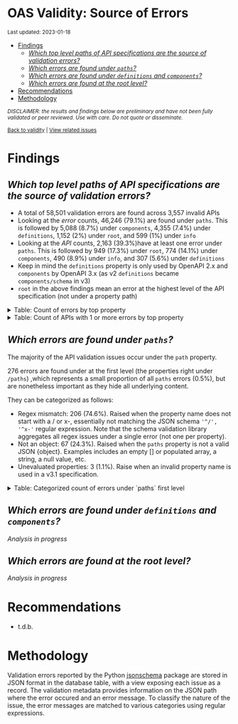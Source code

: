 OAS Validity: Source of Errors
================
<sup>Last updated: 2023-01-18</sup>

- <a href="#findings" id="toc-findings">Findings</a>
  - <a
    href="#which-top-level-paths-of-api-specifications-are-the-source-of-validation-errors"
    id="toc-which-top-level-paths-of-api-specifications-are-the-source-of-validation-errors"><em>Which
    top level paths of API specifications are the source of validation
    errors?</em></a>
  - <a href="#which-errors-are-found-under-paths"
    id="toc-which-errors-are-found-under-paths"><em>Which errors are found
    under <code>paths</code>?</em></a>
  - <a href="#which-errors-are-found-under-definitions-and-components"
    id="toc-which-errors-are-found-under-definitions-and-components"><em>Which
    errors are found under <code>definitions</code> and
    <code>components</code>?</em></a>
  - <a href="#which-errors-are-found-at-the-root-level"
    id="toc-which-errors-are-found-at-the-root-level"><em>Which errors are
    found at the root level?</em></a>
- <a href="#recommendations" id="toc-recommendations">Recommendations</a>
- <a href="#methodology" id="toc-methodology">Methodology</a>

<sup>*DISCLAIMER: the results and findings below are preliminary and
have not been fully validated or peer reviewed. Use with care. Do not
quote or disseminate.*</sup>

<sup>[Back to validity](oas_validity.md) \| [View related
issues](https://github.com/postman-open-technologies/knowledge-base/labels/oas%3Avalidity)</sup>

# Findings

## *Which top level paths of API specifications are the source of validation errors?*

- A total of 58,501 validation errors are found across 3,557 invalid
  APIs
- Looking at the *error* counts, 46,246 (79.1%) are found under `paths`.
  This is followed by 5,088 (8.7%) under `components`, 4,355 (7.4%)
  under `definitions`, 1,152 (2%) under `root`, and 599 (1%) under
  `info`
- Looking at the *API* counts, 2,163 (39.3%)have at least one error
  under `paths`. This is followed by 949 (17.3%) under `root`, 774
  (14.1%) under `components`, 490 (8.9%) under `info`, and 307 (5.6%)
  under `definitions`
- Keep in mind the `definitions` property is only used by OpenAPI 2.x
  and `components` by OpenAPI 3.x (as v2 `definitions` became
  `components/schema` in v3)
- `root` in the above findings mean an error at the highest level of the
  API specification (not under a property path)

<details>
<summary>
Table: Count of errors by top property
</summary>

| path                |     n |       pct |
|:--------------------|------:|----------:|
| paths               | 46246 | 0.7905164 |
| components          |  5088 | 0.0869729 |
| definitions         |  4355 | 0.0744432 |
| root                |  1152 | 0.0196920 |
| info                |   599 | 0.0102391 |
| servers             |   312 | 0.0053332 |
| tags                |   208 | 0.0035555 |
| basePath            |   118 | 0.0020171 |
| host                |   117 | 0.0020000 |
| security            |    64 | 0.0010940 |
| schemes             |    51 | 0.0008718 |
| securityDefinitions |    48 | 0.0008205 |
| parameters          |    40 | 0.0006837 |
| responses           |    34 | 0.0005812 |
| produces            |    32 | 0.0005470 |
| externalDocs        |    19 | 0.0003248 |
| openapi             |     9 | 0.0001538 |
| consumes            |     6 | 0.0001026 |
| swagger             |     3 | 0.0000513 |

</details>
<details>
<summary>
Table: Count of APIs with 1 or more errors by top property
</summary>

| path                |    n |       pct |
|:--------------------|-----:|----------:|
| paths               | 2163 | 0.3934874 |
| root                |  949 | 0.1726396 |
| components          |  774 | 0.1408041 |
| info                |  490 | 0.0891395 |
| definitions         |  307 | 0.0558486 |
| servers             |  261 | 0.0474804 |
| basePath            |  118 | 0.0214663 |
| host                |  117 | 0.0212843 |
| tags                |   74 | 0.0134619 |
| security            |   64 | 0.0116427 |
| schemes             |   48 | 0.0087320 |
| securityDefinitions |   44 | 0.0080044 |
| produces            |   32 | 0.0058214 |
| externalDocs        |   15 | 0.0027288 |
| parameters          |   12 | 0.0021830 |
| responses           |   11 | 0.0020011 |
| openapi             |    9 | 0.0016373 |
| consumes            |    6 | 0.0010915 |
| swagger             |    3 | 0.0005458 |

</details>

## *Which errors are found under `paths`?*

The majority of the API validation issues occur under the `path`
property.

276 errors are found under at the first level (the properties right
under `/paths`) ,which represents a small proportion of all `paths`
errors (0.5%), but are nonetheless important as they hide all underlying
content.

They can be categorized as follows:

- Regex mismatch: 206 (74.6%). Raised when the property name does not
  start with a / or x-, essentially not matching the JSON schema
  `'^/', '^x-'` regular expression. Note that the schema validation
  library aggregates all regex issues under a single error (not one per
  property).
- Not an object: 67 (24.3%). Raised when the `paths` property is not a
  valid JSON {object}. Examples includes an empty \[\] or populated
  array, a string, a null value, etc.
- Unevaluated properties: 3 (1.1%). Raise when an invalid property name
  is used in a v3.1 specification.

<details>
<summary>
Table: Categorized count of errors under `paths` first level
</summary>

| category |   n |       pct |
|:---------|----:|----------:|
| REGEX    | 206 | 0.7463768 |
| NOTOBJ   |  67 | 0.2427536 |
| UNEVAL   |   3 | 0.0108696 |

</details>

## *Which errors are found under `definitions` and `components`?*

*Analysis in progress*

## *Which errors are found at the root level?*

*Analysis in progress*

# Recommendations

- t.d.b.

# Methodology

Validation errors reported by the Python
[jsonschema](https://github.com/python-jsonschema/jsonschema) package
are stored in JSON format in the database table, with a view exposing
each issue as a record. The validation metadata provides information on
the JSON path where the error occured and an error message. To classify
the nature of the issue, the error messages are matched to various
categories using regular expressions.
